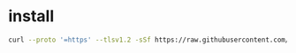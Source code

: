 # install

```bash
curl --proto '=https' --tlsv1.2 -sSf https://raw.githubusercontent.com/bantana/dotconfig/develop/install/install | bash -E
```
